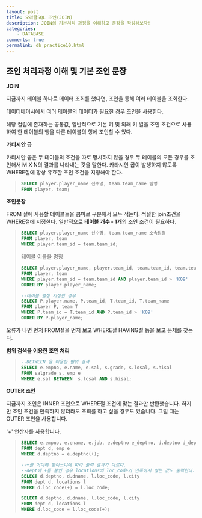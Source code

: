 ```yaml
---
layout: post
title: 오라클SQL 조인(JOIN)
description: JOIN의 기본처리 과정을 이해하고 문장을 작성해보자!
categories:
    - DATABASE
comments: true
permalink: db_practice10.html
---
```

## 조인 처리과정 이해 및 기본 조인 문장

**JOIN**

지금까지 테이블 하나로 데이터 조회를 했다면, 조인을 통해 여러 테이블을 조회한다.

데이터베이서에서 여러 테이블의 데이터가 필요한 경우 조인을 사용한다. 

해당 컬럼에 존재하는 공통값, 일반적으로 기본 키 및 외래 키 열을 조인 조건으로 사용하여 한 테이블의 행을 다른 테이블의 행에 조인할 수 있다.

**카티시안 곱**

카티시안 곱은 두 테이블의 조건을 따로 명시하지 않을 경우 두 테이블의 모든 경우를 조인해서 M X N의 결과를 나타내는 것을 말한다. 카타시안 곱이 발생하지 않도록 WHERE절에 항상 유효한 조인 조건을 지정해야 한다.

> ```sql
> SELECT player.player_name 선수명, team.team_name 팀명
> FROM player, team;
> ```

**조인문장**

FROM 절에 사용할 테이블들을 콤마로 구분해서 모두 적는다. 적절한 join조건을 WHERE절에 지정한다. 일반적으로 **테이블 개수 - 1개**의 조인 조건이 필요하다.

> ```sql
> SELECT player.player_name 선수명, team.team_name 소속팀명
> FROM player, team
> WHERE player.team_id = team.team_id;
> ```
>
> 테이블 이름을 명칭
>
> ```sql
> SELECT player.player_name, player.team_id, team.team_id, team.team_name
> FROM player, team
> WHERE player.team_id = team.team_id AND player.team_id > 'K09'
> ORDER BY player.player_name;
> 
> --테이블 별칭 지정한 경우
> SELECT P.player.name, P.team_id, T.team_id, T.team_name
> FROM player P, team T
> WHERE P.team_id = T.team_id AND P.team_id > 'K09'
> ORDER BY P.player_name;
> ```

오류가 나면 먼저 FROM절을 먼저 보고 WHERE절 HAVING절 등을 보고 문제를 찾는다.

**범위 검색을 이용한 조인 처리**

> ```sql
> --BETWEEN 을 이용한 범위 검색
> SELECT e.empno, e.name, e.sal, s.grade, s.losal, s.hisal
> FROM salgrade s, emp e
> WHERE e.sal BETWEEN  s.losal AND s.hisal;
> ```

**OUTER 조인**

지금까지 조인은 INNER 조인으로 WHERE절 조건에 맞는 결과만 반환했습니다. 하지만 조인 조건을 만족하지 않더라도 조회를 하고 싶을 경우도 있습니다. 그럴 때는 OUTER 조인을 사용합니다.

'+' 연산자를 사용합니다.

> ```sql
> SELECT e.empno, e.ename, e.job, e.deptno e_deptno, d.deptno d_deptno, d.dname
> FROM dept d, emp e
> WHERE d.deptno = e.deptno(+);
> 
> --+를 어디에 붙이느냐에 따라 출력 결과가 다르다.
> --dept에 +를 붙인 경우 locations의 loc_code가 만족하지 않는 값도 출력한다.
> SELECT d.deptno, d.dname, l.loc_code, l.city
> FROM dept d, locations l
> WHERE d.loc_code(+) = l.loc_code;
> 
> SELECT d.deptno, d.dname, l.loc_code, l.city
> FROM dept d, locations l
> WHERE d.loc_code = l.loc_code(+);
> ```

